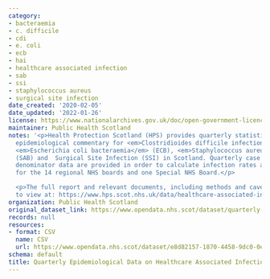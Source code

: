 ```yaml
---
category:
- bacteraemia
- c. difficile
- cdi
- e. coli
- ecb
- hai
- healthcare associated infection
- sab
- ssi
- staphylococcus aureus
- surgical site infection
date_created: '2020-02-05'
date_updated: '2022-01-26'
license: https://www.nationalarchives.gov.uk/doc/open-government-licence/version/3/
maintainer: Public Health Scotland
notes: '<p>Health Protection Scotland (HPS) provides quarterly statistics and a combined
  epidemiological commentary for <em>Clostridioides difficile infection</em> (CDI),
  <em>Escherichia coli bacteraemia</em> (ECB), <em>Staphylococcus aureus bacteraemia</em>
  (SAB) and  Surgical Site Infection (SSI) in Scotland. Quarterly case numbers and
  denominator data are provided in order to calculate infection rates and SSI incidence
  for the 14 regional NHS boards and one Special NHS Board.</p>

  <p>The full report and relevant documents, including methods and caveats, are available
  to view at: https://www.hps.scot.nhs.uk/data/healthcare-associated-infection-quarterly-epidemiological-commentary/</p>'
organization: Public Health Scotland
original_dataset_link: https://www.opendata.nhs.scot/dataset/quarterly-epidemiological-data-on-healthcare-associated-infections
records: null
resources:
- format: CSV
  name: CSV
  url: https://www.opendata.nhs.scot/dataset/e8d82157-1870-4458-9dc0-0e17e113e6c1/resource/6d30b0c0-bdcf-4721-9d5c-bd7967c11bac/download/hai_quarterly_epi_od_2021_q3.csv
schema: default
title: Quarterly Epidemiological Data on Healthcare Associated Infections
---
```

